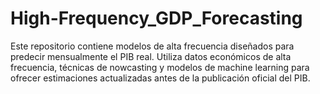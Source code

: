 # High-Frequency_GDP_Forecasting
Este repositorio contiene modelos de alta frecuencia diseñados para predecir mensualmente el PIB real. Utiliza datos económicos de alta frecuencia, técnicas de nowcasting y modelos de machine learning para ofrecer estimaciones actualizadas antes de la publicación oficial del PIB.